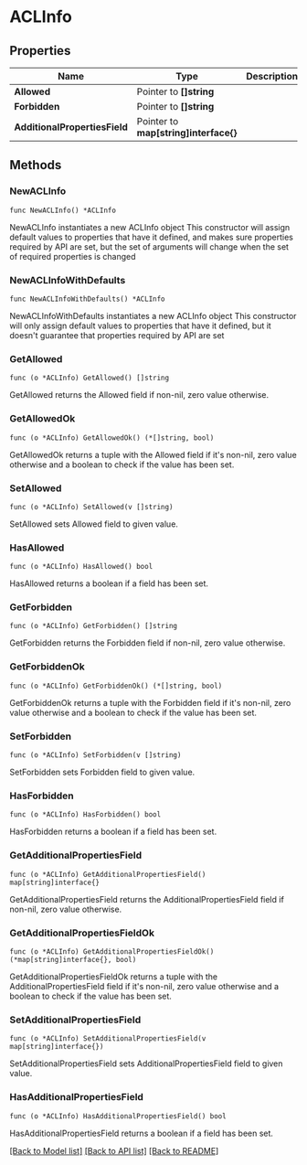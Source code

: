 # ACLInfo

## Properties

Name | Type | Description | Notes
------------ | ------------- | ------------- | -------------
**Allowed** | Pointer to **[]string** |  | [optional] 
**Forbidden** | Pointer to **[]string** |  | [optional] 
**AdditionalPropertiesField** | Pointer to **map[string]interface{}** |  | [optional] 

## Methods

### NewACLInfo

`func NewACLInfo() *ACLInfo`

NewACLInfo instantiates a new ACLInfo object
This constructor will assign default values to properties that have it defined,
and makes sure properties required by API are set, but the set of arguments
will change when the set of required properties is changed

### NewACLInfoWithDefaults

`func NewACLInfoWithDefaults() *ACLInfo`

NewACLInfoWithDefaults instantiates a new ACLInfo object
This constructor will only assign default values to properties that have it defined,
but it doesn't guarantee that properties required by API are set

### GetAllowed

`func (o *ACLInfo) GetAllowed() []string`

GetAllowed returns the Allowed field if non-nil, zero value otherwise.

### GetAllowedOk

`func (o *ACLInfo) GetAllowedOk() (*[]string, bool)`

GetAllowedOk returns a tuple with the Allowed field if it's non-nil, zero value otherwise
and a boolean to check if the value has been set.

### SetAllowed

`func (o *ACLInfo) SetAllowed(v []string)`

SetAllowed sets Allowed field to given value.

### HasAllowed

`func (o *ACLInfo) HasAllowed() bool`

HasAllowed returns a boolean if a field has been set.

### GetForbidden

`func (o *ACLInfo) GetForbidden() []string`

GetForbidden returns the Forbidden field if non-nil, zero value otherwise.

### GetForbiddenOk

`func (o *ACLInfo) GetForbiddenOk() (*[]string, bool)`

GetForbiddenOk returns a tuple with the Forbidden field if it's non-nil, zero value otherwise
and a boolean to check if the value has been set.

### SetForbidden

`func (o *ACLInfo) SetForbidden(v []string)`

SetForbidden sets Forbidden field to given value.

### HasForbidden

`func (o *ACLInfo) HasForbidden() bool`

HasForbidden returns a boolean if a field has been set.

### GetAdditionalPropertiesField

`func (o *ACLInfo) GetAdditionalPropertiesField() map[string]interface{}`

GetAdditionalPropertiesField returns the AdditionalPropertiesField field if non-nil, zero value otherwise.

### GetAdditionalPropertiesFieldOk

`func (o *ACLInfo) GetAdditionalPropertiesFieldOk() (*map[string]interface{}, bool)`

GetAdditionalPropertiesFieldOk returns a tuple with the AdditionalPropertiesField field if it's non-nil, zero value otherwise
and a boolean to check if the value has been set.

### SetAdditionalPropertiesField

`func (o *ACLInfo) SetAdditionalPropertiesField(v map[string]interface{})`

SetAdditionalPropertiesField sets AdditionalPropertiesField field to given value.

### HasAdditionalPropertiesField

`func (o *ACLInfo) HasAdditionalPropertiesField() bool`

HasAdditionalPropertiesField returns a boolean if a field has been set.


[[Back to Model list]](../README.md#documentation-for-models) [[Back to API list]](../README.md#documentation-for-api-endpoints) [[Back to README]](../README.md)


